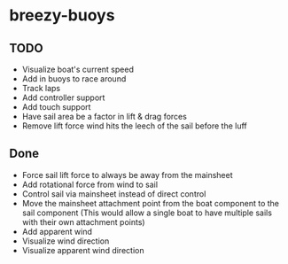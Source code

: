 # breezy-buoys


## TODO

* Visualize boat's current speed
* Add in buoys to race around
* Track laps
* Add controller support
* Add touch support
* Have sail area be a factor in lift & drag forces
* Remove lift force wind hits the leech of the sail before the luff

## Done

* Force sail lift force to always be away from the mainsheet
* Add rotational force from wind to sail
* Control sail via mainsheet instead of direct control
* Move the mainsheet attachment point from the boat component to the sail component
  (This would allow a single boat to have multiple sails with their own attachment points)
* Add apparent wind
* Visualize wind direction
* Visualize apparent wind direction
